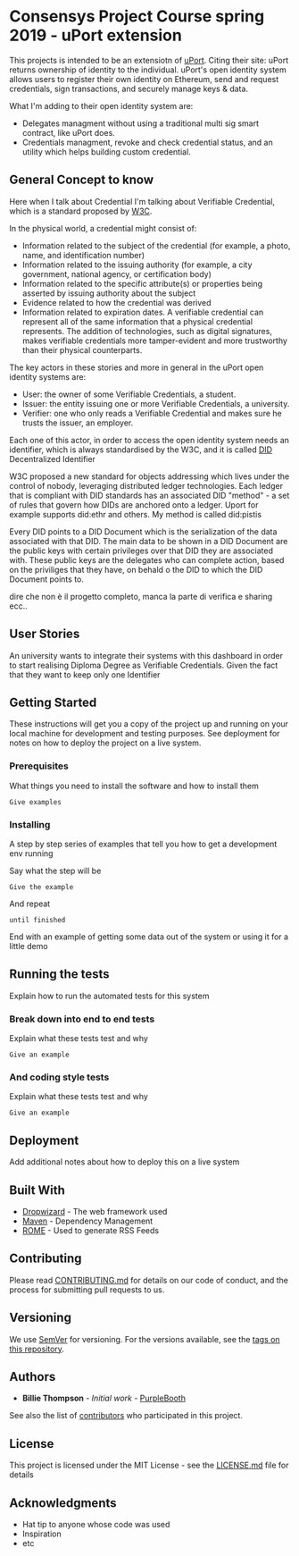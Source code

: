 # Consensys Project Course spring 2019 - uPort extension 

This projects is intended to be an extensiotn of [uPort](https://www.uport.me). Citing their site: uPort returns ownership of identity to the individual. uPort's open identity system allows users to register their own identity on Ethereum, send and request credentials, sign transactions, and securely manage keys & data.

What I'm adding to their open identity system are:

- Delegates managment without using a traditional multi sig smart contract, like uPort does.
- Credentials managment, revoke and check credential status, and an utility which helps building custom credential.

## General Concept to know

Here when I talk about Credential I'm talking about Verifiable Credential, which is a standard proposed by [W3C](https://www.w3.org/TR/verifiable-claims-data-model/). 

In the physical world, a credential might consist of:
- Information related to the subject of the credential (for example, a photo, name, and identification number)
- Information related to the issuing authority (for example, a city government, national agency, or certification body)
- Information related to the specific attribute(s) or properties being asserted by issuing authority about the subject
- Evidence related to how the credential was derived
- Information related to expiration dates.
A verifiable credential can represent all of the same information that a physical credential represents. The addition of technologies, such as digital signatures, makes verifiable credentials more tamper-evident and more trustworthy than their physical counterparts. 

The key actors in these stories and more in general in the uPort open identity systems are:

- User: the owner of some Verifiable Credentials, a student.
- Issuer: the entity issuing one or more Verifiable Credentials, a university.
- Verifier: one who only reads a Verifiable Credential and makes sure he trusts the issuer, an employer.

Each one of this actor, in order to access the open identity system needs an identifier, which is always standardised by the W3C, and it is called [DID](https://w3c-ccg.github.io/did-spec/#did-documents) Decentralized Identifier

W3C proposed a new standard for objects addressing which lives under the control of nobody, leveraging distributed ledger technologies. 
Each ledger that is compliant with DID standards has an associated DID "method" - a set of rules that govern how DIDs are anchored onto a ledger. Uport for example supports did:ethr and others. My method is called did:pistis

Every DID points to a DID Document which is the serialization of the data associated with that DID. The main data to be shown in a DID Document are the public keys with certain privileges over that DID they are associated with. These public keys are the delegates who can complete action, based on the priviliges that they have, on behald o the DID to which the DID Document points to.

dire che non è il progetto completo, manca la parte di verifica e sharing ecc..

## User Stories

An university wants to integrate their systems with this dashboard in order to start realising Diploma Degree as Verifiable Credentials. Given the fact that they want to keep only one Identifier 


## Getting Started

These instructions will get you a copy of the project up and running on your local machine for development and testing purposes. See deployment for notes on how to deploy the project on a live system.

### Prerequisites

What things you need to install the software and how to install them

```
Give examples
```

### Installing

A step by step series of examples that tell you how to get a development env running

Say what the step will be

```
Give the example
```

And repeat

```
until finished
```

End with an example of getting some data out of the system or using it for a little demo

## Running the tests

Explain how to run the automated tests for this system

### Break down into end to end tests

Explain what these tests test and why

```
Give an example
```

### And coding style tests

Explain what these tests test and why

```
Give an example
```

## Deployment

Add additional notes about how to deploy this on a live system

## Built With

* [Dropwizard](http://www.dropwizard.io/1.0.2/docs/) - The web framework used
* [Maven](https://maven.apache.org/) - Dependency Management
* [ROME](https://rometools.github.io/rome/) - Used to generate RSS Feeds

## Contributing

Please read [CONTRIBUTING.md](https://gist.github.com/PurpleBooth/b24679402957c63ec426) for details on our code of conduct, and the process for submitting pull requests to us.

## Versioning

We use [SemVer](http://semver.org/) for versioning. For the versions available, see the [tags on this repository](https://github.com/your/project/tags). 

## Authors

* **Billie Thompson** - *Initial work* - [PurpleBooth](https://github.com/PurpleBooth)

See also the list of [contributors](https://github.com/your/project/contributors) who participated in this project.

## License

This project is licensed under the MIT License - see the [LICENSE.md](LICENSE.md) file for details

## Acknowledgments

* Hat tip to anyone whose code was used
* Inspiration
* etc
